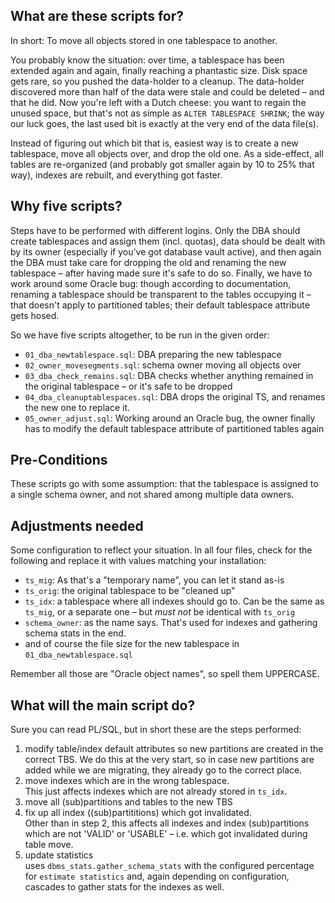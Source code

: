 ## What are these scripts for?
In short: To move all objects stored in one tablespace to another.

You probably know the situation: over time, a tablespace has been extended again
and again, finally reaching a phantastic size. Disk space gets rare, so you
pushed the data-holder to a cleanup. The data-holder discovered more than half
of the data were stale and could be deleted – and that he did. Now you're left
with a Dutch cheese: you want to regain the unused space, but that's not as
simple as `ALTER TABLESPACE SHRINK`; the way our luck goes, the last used bit is
exactly at the very end of the data file(s).

Instead of figuring out which bit that is, easiest way is to create a new
tablespace, move all objects over, and drop the old one. As a side-effect, all
tables are re-organized (and probably got smaller again by 10 to 25% that way),
indexes are rebuilt, and everything got faster.


## Why five scripts?
Steps have to be performed with different logins. Only the DBA should create
tablespaces and assign them (incl. quotas), data should be dealt with by its
owner (especially if you've got database vault active), and then again the DBA
must take care for dropping the old and renaming the new tablespace – after
having made sure it's safe to do so. Finally, we have to work around some Oracle
bug: though according to documentation, renaming a tablespace should be
transparent to the tables occupying it – that doesn't apply to partitioned
tables; their default tablespace attribute gets hosed.

So we have five scripts altogether, to be run in the given order:

* `01_dba_newtablespace.sql`: DBA preparing the new tablespace
* `02_owner_movesegments.sql`: schema owner moving all objects over
* `03_dba_check_remains.sql`: DBA checks whether anything remained in the
  original tablespace – or it's safe to be dropped
* `04_dba_cleanuptablespaces.sql`: DBA drops the original TS, and renames
  the new one to replace it.
* `05_owner_adjust.sql`: Working around an Oracle bug, the owner finally has to
  modify the default tablespace attribute of partitioned tables again


## Pre-Conditions
These scripts go with some assumption: that the tablespace is assigned to a
single schema owner, and not shared among multiple data owners.


## Adjustments needed
Some configuration to reflect your situation. In all four files, check for
the following and replace it with values matching your installation:

* `ts_mig`: As that's a "temporary name", you can let it stand as-is
* `ts_orig`: the original tablespace to be "cleaned up"
* `ts_idx`: a tablespace where all indexes should go to. Can be the same
  as `ts_mig`, or a separate one – but *must not* be identical with `ts_orig`
* `schema_owner`: as the name says. That's used for indexes and gathering
  schema stats in the end.
* and of course the file size for the new tablespace in `01_dba_newtablespace.sql`

Remember all those are "Oracle object names", so spell them UPPERCASE.


## What will the main script do?
Sure you can read PL/SQL, but in short these are the steps performed:

1. modify table/index default attributes so new partitions are created in the
   correct TBS. We do this at the very start, so in case new partitions are
   added while we are migrating, they already go to the correct place.
1. move indexes which are in the wrong tablespace.  
   This just affects indexes which are not already stored in `ts_idx`.
1. move all (sub)partitions and tables to the new TBS
1. fix up all index ((sub)partititions) which got invalidated.  
   Other than in step 2, this affects all indexes and index (sub)partitions
   which are not 'VALID' or 'USABLE' – i.e. which got invalidated during
   table move.
1. update statistics  
   uses `dbms_stats.gather_schema_stats` with the configured percentage for
   `estimate statistics` and, again depending on configuration, cascades to
   gather stats for the indexes as well.
